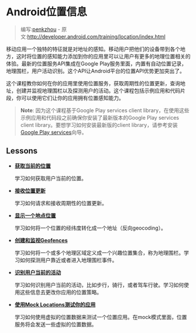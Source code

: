 # Android位置信息

> 编写:[penkzhou](https://github.com/penkzhou) - 原文:<http://developer.android.com/training/location/index.html>

移动应用一个独特的特征就是对地址的感知。移动用户把他们的设备带到各个地方，这时将位置的感知能力添加到你的应用里可以让用户有更多的地理位置相关的体验。最新的位置服务API集成在Google Play服务里面，内置有自动位置记录，地理围栏，用户活动识别。这个API让Android平台的位置API优势更加突出了。

这个课程教你如何在你的应用里使用位置服务，获取周期性的位置更新，查询地址，创建并监视地理围栏以及探测用户的活动。这个课程包括示例应用和代码片段，你可以使用它们让你的应用拥有位置感知能力。

> **Note**: 因为这个课程基于Google Play services client library，在使用这些示例应用和代码段之前确保你安装了最新版本的Google Play services client library。要想学习如何安装最新版的client library，请参考安装[Google Play services](http://developer.android.com/google/play-services/setup.html)向导。

## Lessons

* [**获取当前的位置**](retrieve-current.html)

    学习如何获取用户当前的位置。


* [**接收位置更新**](receive-location-updates.html)

    学习如何请求和接收周期性的位置更新。


* [**显示一个地点位置**](display-address.html)

    学习如何将一个位置的经纬度转化成一个地址（反向geocoding）。


* [**创建和监视Geofences**](geofencing.html)

    学习如何将一个或多个地理区域定义成一个兴趣位置集合，称为地理围栏。学习如何探测用户靠近或者进入地理围栏事件。


* [**识别用户当前的活动**](activity-recognition.html)

    学习如何识别用户当前的活动，比如步行，骑行，或者驾车行驶。学习如何使用这些信息去更改你应用的位置策略。


* [**使用Mock Locations测试你的应用**](location-testing.html)

    学习如何使用虚拟的位置数据来测试一个位置应用。在mock模式里面，位置服务将会发送一些虚拟的位置数据。

